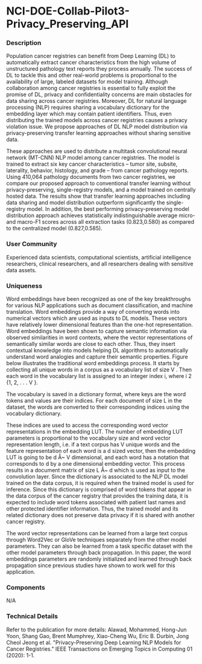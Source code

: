 # NCI-DOE-Collab-Pilot3-Privacy_Preserving_API

### Description

Population cancer registries can benefit from Deep Learning (DL) to automatically extract cancer characteristics from the high volume of unstructured pathology text reports they process annually. The success of DL to tackle this and other real-world problems is proportional to the availability of large, labeled datasets for model training. Although collaboration among cancer registries is essential to fully exploit the promise of DL, privacy and confidentiality concerns are main obstacles for data sharing across cancer registries. Moreover, DL for natural language processing (NLP) requires sharing a vocabulary dictionary for the embedding layer which may contain patient identifiers. Thus, even distributing the trained models across cancer registries causes a privacy violation issue. We propose approaches of DL NLP model distribution via privacy-preserving transfer learning approaches without sharing sensitive data.

These approaches are used to distribute a multitask convolutional neural network (MT-CNN) NLP model among cancer registries. The model is trained to extract six key cancer characteristics – tumor site, subsite, laterality, behavior, histology, and grade – from cancer pathology reports. Using 410,064 pathology documents from two cancer registries, we compare our proposed approach to conventional transfer learning without privacy-preserving, single-registry models, and a model trained on centrally hosted data. The results show that transfer learning approaches including data sharing and model distribution outperform significantly the single-registry model. In addition, the best performing privacy-preserving model distribution approach achieves statistically indistinguishable average micro- and macro-F1 scores across all extraction tasks (0.823,0.580) as compared to the centralized model (0.827,0.585).


### User Community
Experienced data scientists, computational scientists, artificial intelligence researchers, clinical researchers, and all researchers dealing with sensitive data assets.


### Uniqueness
Word embeddings have been recognized as one of the key breakthroughs for various NLP applications such as document classification, and machine translation. Word embeddings provide a way of converting words into numerical vectors which are used as inputs to DL models. These vectors have relatively lower dimensional features than the one-hot representation. Word embeddings have been shown to capture semantic information via observed similarities in word contexts, where the vector representations of semantically similar words are close to each other. Thus, they insert contextual knowledge into models helping DL algorithms to automatically understand word analogies and capture their semantic properties. Figure below illustrates the traditional word embeddings process. It starts by collecting all unique words in a corpus as a vocabulary list of size V . Then each word in the vocabulary list is assigned to an integer index i, where i 2 {1, 2, . . . V }.




The vocabulary is saved in a dictionary format, where keys are the word tokens and values are their indices. For each document of size L in the dataset, the words are converted to their corresponding indices using the vocabulary dictionary.

These indices are used to access the corresponding word vector representations in the embedding LUT. The number of embedding LUT parameters is proportional to the vocabulary size and word vector representation length, i.e. if a text corpus has V unique words and the feature representation of each word is a d sized vector, then the embedding LUT is going to be d Å~ V dimensional, and each word has a notation that corresponds to d by a one dimensional embedding vector. This process results in a document matrix of size L Å~ d which is used as input to the convolution layer. Since the dictionary is associated to the NLP DL model trained on the data corpus, it is required when the trained model is used for inference. Since this dictionary is comprised of word tokens that appear in the data corpus of the cancer registry that provides the training data, it is expected to include word tokens associated with patient last names and other protected identifier information. Thus, the trained model and its related dictionary does not preserve data privacy if it is shared with another cancer registry.

The word vector representations can be learned from a large text corpus through Word2Vec or GloVe techniques separately from the other model parameters. They can also be learned from a task specific dataset with the other model parameters through back propagation. In this paper, the word embeddings parameters are randomly initialized and learned through back propagation since previous studies have shown to work well for this application.




### Components
N/A

### Technical Details
Refer to the publication for more details:
Alawad, Mohammed, Hong-Jun Yoon, Shang Gao, Brent Mumphrey, Xiao-Cheng Wu, Eric B. Durbin, Jong Cheol Jeong et al. "Privacy-Preserving Deep Learning NLP Models for Cancer Registries." IEEE Transactions on Emerging Topics in Computing 01 (2020): 1-1.
